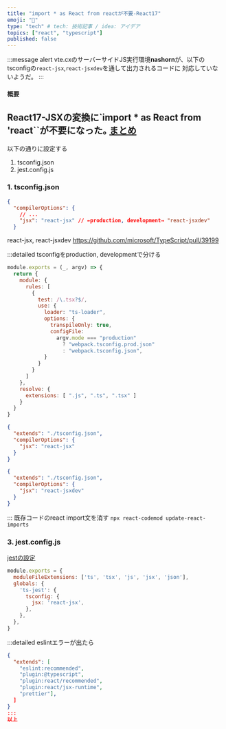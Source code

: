```yaml
---
title: "import * as React from reactが不要-React17"
emoji: "📘"
type: "tech" # tech: 技術記事 / idea: アイデア
topics: ["react", "typescript"]
published: false
---
```


:::message alert
vte.cxのサーバーサイドJS実行環境**nashorn**が、以下のtsconfigの`react-jsx`,`react-jsxdev`を通して出力されるコードに
対応していないようだ。
:::
#### 概要

React17-JSXの変換に`import * as React from 'react``が不要になった｡  [まとめ](https://zenn.dev/uhyo/articles/react17-new-jsx-transform)
---
以下の通りに設定する
1. tsconfig.json
2. jest.config.js

### 1. tsconfig.json
```ts:tsconfig.json
{
  "compilerOptions": {
    // ...
    "jsx": "react-jsx" // ←production, development→ "react-jsxdev"
  }
```
react-jsx, react-jsxdev
https://github.com/microsoft/TypeScript/pull/39199

:::detailed tsconfigをproduction, developmentで分ける
```js:webpack.config.js
module.exports = (_, argv) => {
  return {
    module: {
      rules: [
        {
          test: /\.tsx?$/,
          use: {
            loader: "ts-loader",
            options: {
              transpileOnly: true,
              configFile:
                argv.mode === "production"
                  ? "webpack.tsconfig.prod.json"
                  : "webpack.tsconfig.json",
            }
          }
        }
      ]
    },
    resolve: {
      extensions: [ ".js", ".ts", ".tsx" ]
    }
  }
}
```
```:webpack.tsconfig.prod.json
{
  "extends": "./tsconfig.json",
  "compilerOptions": {
    "jsx": "react-jsx"
  }
}
```
```:webpack.tsconfig.json
{
  "extends": "./tsconfig.json",
  "compilerOptions": {
    "jsx": "react-jsxdev"
  }
}
```

:::
既存コードのreact import文を消す
`npx react-codemod update-react-imports`


### 3. jest.config.js
[jestの設定](https://zenn.dev/panyoriokome/scraps/78aecf55ba5a38
)
```js:jest.config.js
module.exports = {
  moduleFileExtensions: ['ts', 'tsx', 'js', 'jsx', 'json'],
  globals: {
    'ts-jest': {
      tsconfig: {
        jsx: 'react-jsx',
      },
    },
  },
}
```
:::detailed eslintエラーが出たら
```.eslintrc.json
{
  "extends": [
    "eslint:recommended",
    "plugin:@typescript",
    "plugin:react/recommended",
    "plugin:react/jsx-runtime",
    "prettier"],
  ]
}
:::
以上